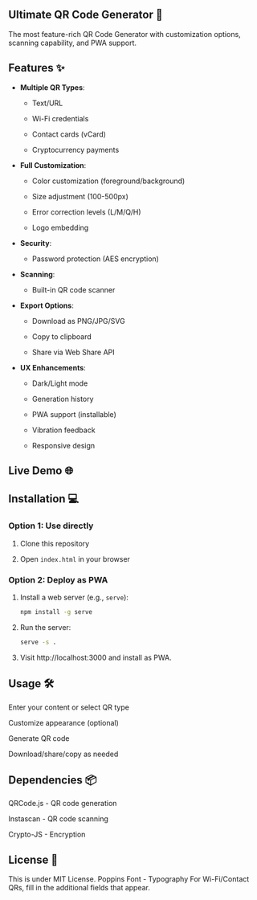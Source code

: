 ## Ultimate QR Code Generator 🚀

The most feature-rich QR Code Generator with customization options, scanning capability, and PWA support.

## Features ✨

- **Multiple QR Types**:

  - Text/URL

  - Wi-Fi credentials

  - Contact cards (vCard)

  - Cryptocurrency payments

- **Full Customization**:

  - Color customization (foreground/background)

  - Size adjustment (100-500px)

  - Error correction levels (L/M/Q/H)

  - Logo embedding

- **Security**:

  - Password protection (AES encryption)

- **Scanning**:

  - Built-in QR code scanner

- **Export Options**:

  - Download as PNG/JPG/SVG

  - Copy to clipboard

  - Share via Web Share API

- **UX Enhancements**:

  - Dark/Light mode

   - Generation history

  - PWA support (installable)

  - Vibration feedback

  - Responsive design

## Live Demo 🌐



## Installation 💻

### Option 1: Use directly

1. Clone this repository

2. Open `index.html` in your browser

### Option 2: Deploy as PWA

1. Install a web server (e.g., `serve`):
   ```bash
   npm install -g serve
   ```

 2. Run the server:
    ```bash
    serve -s .
    ```

3. Visit http://localhost:3000 and install as PWA.

## Usage 🛠️

Enter your content or select QR type

Customize appearance (optional)

Generate QR code

Download/share/copy as needed

## Dependencies 📦

QRCode.js - QR code generation

Instascan - QR code scanning

Crypto-JS - Encryption

## License 📜

This is under MIT License.
Poppins Font - Typography
For Wi-Fi/Contact QRs, fill in the additional fields that appear.
